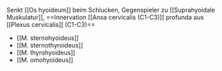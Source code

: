 Senkt [[Os hyoideum]] beim Schlucken, Gegenspieler zu [[Suprahyoidale Muskulatur]], ==Innervation [[Ansa cervicalis (C1-C3)]] profunda aus [[Plexus cervicalis]] (C1-C3)==
- [[M. sternohyoideus]]
- [[M. sternothyroideus]]
- [[M. thyrohyoideus]]
- [[M. omohyoideus]]